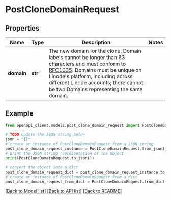 # PostCloneDomainRequest


## Properties

Name | Type | Description | Notes
------------ | ------------- | ------------- | -------------
**domain** | **str** | The new domain for the clone. Domain labels cannot be longer than 63 characters and must conform to [RFC1035](https://tools.ietf.org/html/rfc1035). Domains must be unique on Linode&#39;s platform, including across different Linode accounts; there cannot be two Domains representing the same domain. | 

## Example

```python
from openapi_client.models.post_clone_domain_request import PostCloneDomainRequest

# TODO update the JSON string below
json = "{}"
# create an instance of PostCloneDomainRequest from a JSON string
post_clone_domain_request_instance = PostCloneDomainRequest.from_json(json)
# print the JSON string representation of the object
print(PostCloneDomainRequest.to_json())

# convert the object into a dict
post_clone_domain_request_dict = post_clone_domain_request_instance.to_dict()
# create an instance of PostCloneDomainRequest from a dict
post_clone_domain_request_from_dict = PostCloneDomainRequest.from_dict(post_clone_domain_request_dict)
```
[[Back to Model list]](../README.md#documentation-for-models) [[Back to API list]](../README.md#documentation-for-api-endpoints) [[Back to README]](../README.md)


